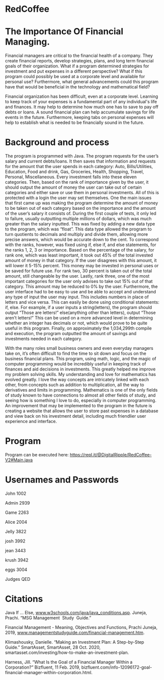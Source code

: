 # RedCoffee

# The Importance Of Financial Managing.

Financial managers are critical to the financial health of a company. They create financial reports, develop strategies, plans, and long term financial goals of their organization. What if a program determined strategies for investment and put expenses in a different perspective? What if this program could possibly be used at a corporate level and available for personal use? Furthermore, what general advancements could this program have that would be beneficial in the technology and mathematical field?

Financial organization has been difficult, even at a corporate level. Learning to keep track of your expenses is a fundamental part of any individual's life and finances. It may help to determine how much one has to save to pay off debts or loans. A sound financial plan can help accumulate savings for life events in the future. Furthermore, keeping tabs on personal expenses will help to establish what is needed to be financially sound in the future.

# Background and process

The program is programmed with Java. The program requests for the user’s salary and current debts/loans. It then saves that information and requests for the amount that the user spends in each category: Auto, Bills/Utilities, Education, Food and drink, Gas, Groceries, Health, Shopping, Travel, Personal, Miscellaneous. Every investment falls into these eleven categories. Then, based on the rank of importance given by the user, it should output the amount of money the user can take out of certain categories and either save or use them in personal investments. All of this is protected with a login the user may set themselves. One the main issues that first came up was making the program determine the amount of money to be taken out of each category based on the importance and the amount of the user’s salary it consists of. During the first couple of tests, it only led to failure, usually outputting multiple millions of dollars, which was much greater than the salary inputted. This was fixed by adding a new data type to the program, which was “float”. This data type allowed the program to turn quotients to decimals and multiply and divide them, allowing more precise answers, which would be accurate down to the cent. To correspond with the ranks, however, was fixed using if, else if, and else statements, for the ranks 1, 2, 3 or importance. Based on the percentage of the salary, for rank one, which was least important, it took out 45% of the total invested amount of money in that category. If the user disagrees with this amount, it will lower it 5-15% percent. This money may be invested in personal uses or be saved for future use. For rank two, 30 percent is taken out of the total amount, still changeable by the user. Lastly, rank three, one of the most important categories for the user only advises to take out 15% out of that category. This amount may be reduced to 0% by the user. Furthermore, the user interface had to be easy to use and be able to accept and understand any type of input the user may input. This includes numbers in place of letters and vice versa. This can easily be done using conditional statements: if, else. For example, if a user inputs a string(letters), the program should output “Those are letters!” else(anything other than letters), output “Those aren’t letters!” This can be used on a more advanced level in determining whether an integer has decimals or not, which would prove to be quite useful in this program. Finally, on approximately the 1,034,299th compile and execution, the program outputted the amount of savings and investments needed in each category.

With the many roles small business owners and even everyday managers take on, it’s often difficult to find the time to sit down and focus on the business financial plans. This program, using math, logic, and the magic of computer programming would be incredibly useful in keeping track of finances and aid decisions in investments. This greatly helped me improve my problem solving skills. My understanding and love for mathematics has evolved greatly. I love the way concepts are intricately linked with each other, from concepts such as addition to multiplication, all the way to derivatives and limits in programming. Mathematics is one of the only fields of study known to have connections to almost all other fields of study, and seeing how is something I love to do, especially in computer programming. An improvement that may be implemented to the program in the future is creating a website that allows the user to store past expenses in a database and view back on his investment detail, including much friendlier user experience and interface.

# Program

Program can be executed here: https://repl.it/@DigitalRipple/RedCoffee-V2#Main.java

# Usernames and Passwords

John
1002

Admin
2939

Game
2263

Alice
2004

Jelly
3822

josh
3992

jean
3443

krush
3942

eggs
3004

Judges
QED

# Citations

Java If ... Else, www.w3schools.com/java/java_conditions.asp. 
Juneja, Prachi. “MSG Management&nbsp;&nbsp;Study&nbsp;&nbsp;Guide.” 

Financial Management - Meaning, Objectives and Functions, Prachi Juneja, 2019, www.managementstudyguide.com/financial-management.htm. 

Klimashousky, Danielle. “Making an Investment Plan: A Step-by-Step Guide.” SmartAsset, SmartAsset, 28 Oct. 2020, smartasset.com/investing/how-to-make-an-investment-plan.

Harness, Jill. “What Is the Goal of a Financial Manager Within a Corporation?” Bizfluent, 11 Feb. 2019, bizfluent.com/info-12096172-goal-financial-manager-within-corporation.html. 
